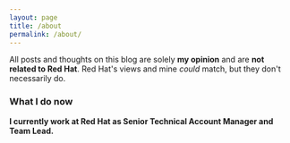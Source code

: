 ```yaml
---
layout: page
title: /about
permalink: /about/
---
```


All posts and thoughts on this blog are solely **my opinion** and are **not related to Red Hat**. Red Hat's views and mine *could* match, but they don't necessarily do.

### What I do now
**I currently work at Red Hat as Senior Technical Account Manager and Team Lead.**

